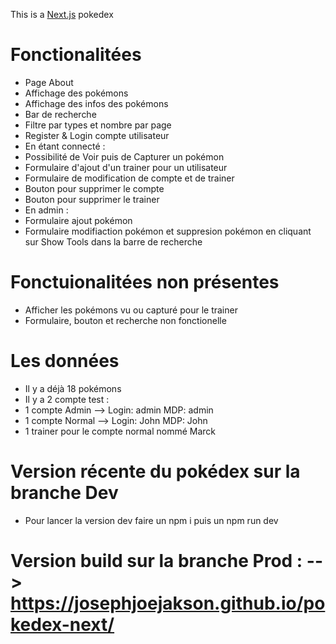 This is a [Next.js](https://nextjs.org/) pokedex

# Fonctionalitées
- Page About
- Affichage des pokémons
- Affichage des infos des pokémons
- Bar de recherche
- Filtre par types et nombre par page
- Register & Login compte utilisateur
- En étant connecté : 
- Possibilité de Voir puis de Capturer un pokémon
- Formulaire d'ajout d'un trainer pour un utilisateur
- Formulaire de modification de compte et de trainer
- Bouton pour supprimer le compte 
- Bouton pour supprimer le trainer
- En admin :
- Formulaire ajout pokémon
- Formulaire modifiaction pokémon et suppresion pokémon en cliquant sur Show Tools dans la barre de recherche

# Fonctuionalitées non présentes 
- Afficher les pokémons vu ou capturé pour le trainer
- Formulaire, bouton et recherche non fonctionelle 

# Les données
- Il y a déjà 18 pokémons
- Il y a 2 compte test :
- 1 compte Admin --> Login: admin MDP: admin
- 1 compte Normal --> Login: John MDP: John
- 1 trainer pour le compte normal nommé Marck

# Version récente du pokédex sur la branche Dev
- Pour lancer la version dev faire un npm i puis un npm run dev 
# Version build sur la branche Prod : --> https://josephjoejakson.github.io/pokedex-next/